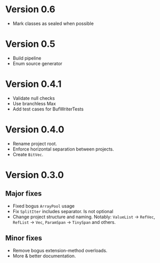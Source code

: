 # Version 0.6

- Mark classes as sealed when possible

# Version 0.5

- Build pipeline
- Enum source generator

# Version 0.4.1

- Validate null checks
- Use branchless Max
- Add test cases for BufWriterTests

# Version 0.4.0

- Rename project root.
- Enforce horizontal separation between projects.
- Create `BitVec`.

# Version 0.3.0

## Major fixes
- Fixed bogus `ArrayPool` usage
- Fix `SplitIter` includes separator. Is not optional
- Change project structure and naming. Notably: `ValueList` → `RefVec`, `RefList` → `Vec`, `ParamSpan` → `TinySpan` and others.

## Minor fixes
- Remove bogus extension-method overloads.
- More & better documentation.
